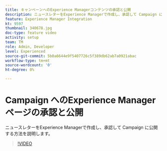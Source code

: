 ```yaml
---
title: キャンペーンへのExperience Managerコンテンツの承認と公開
description: ニュースレターをExperience Managerで作成し、承認して Campaign に公開する方法を説明します。
feature: Experience Manager Integration
kt: 9597
thumbnail: 340678.jpg
doc-type: feature video
activity: setup
team: TM
role: Admin, Developer
level: Experienced
source-git-commit: 5b0a6644e9f5407726c5f389db62ab7a0921abac
workflow-type: tm+mt
source-wordcount: '0'
ht-degree: 0%

---
```


# Campaign へのExperience Managerページの承認と公開

ニュースレターをExperience Managerで作成し、承認して Campaign に公開する方法を説明します。

>[!VIDEO](https://video.tv.adobe.com/v/340678?quality=12)
